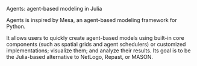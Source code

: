 Agents: agent-based modeling in Julia

Agents is inspired by Mesa, an agent-based modeling framework for Python.

It allows users to quickly create agent-based models using built-in core components (such as spatial grids and agent schedulers) or customized implementations; visualize them; and analyze their results. Its goal is to be the Julia-based alternative to NetLogo, Repast, or MASON.
